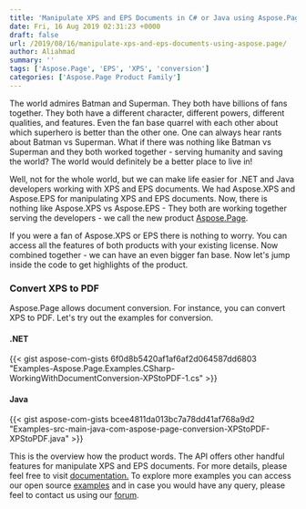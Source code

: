 ```yaml
---
title: 'Manipulate XPS and EPS Documents in C# or Java using Aspose.Page'
date: Fri, 16 Aug 2019 02:31:23 +0000
draft: false
url: /2019/08/16/manipulate-xps-and-eps-documents-using-aspose.page/
author: Aliahmad
summary: ''
tags: ['Aspose.Page', 'EPS', 'XPS', 'conversion']
categories: ['Aspose.Page Product Family']
---
```


The world admires Batman and Superman. They both have billions of fans together. They both have a different character, different powers, different qualities, and features. Even the fan base quarrel with each other about which superhero is better than the other one. One can always hear rants about Batman vs Superman. What if there was nothing like Batman vs Superman and they both worked together - serving humanity and saving the world? The world would definitely be a better place to live in!

Well, not for the whole world, but we can make life easier for .NET and Java developers working with XPS and EPS documents. We had Aspose.XPS and Aspose.EPS for manipulating XPS and EPS documents. Now, there is nothing like Aspose.XPS vs Aspose.EPS - They both are working together serving the developers - we call the new product [Aspose.Page][1].

If you were a fan of Aspose.XPS or EPS there is nothing to worry. You can access all the features of both products with your existing license. Now combined together - we can have an even bigger fan base. Now let's jump inside the code to get highlights of the product.

### Convert XPS to PDF

Aspose.Page allows document conversion. For instance, you can convert XPS to PDF. Let's try out the examples for conversion.

#### .NET

{{< gist aspose-com-gists 6f0d8b5420af1af6af2d064587dd6803 "Examples-Aspose.Page.Examples.CSharp-WorkingWithDocumentConversion-XPStoPDF-1.cs" >}}

#### Java

{{< gist aspose-com-gists bcee4811da013bc7a78dd41af768a9d2 "Examples-src-main-java-com-aspose-page-conversion-XPStoPDF-XPStoPDF.java" >}}

This is the overview how the product words. The API offers other handful features for manipulate XPS and EPS documents. For more details, please feel free to visit [documentation.][2] To explore more examples you can access our open source [examples][3] and in case you would have any query, please feel to contact us using our [forum][4].




[1]: https://products.aspose.com/page/family
[2]: https://docs.aspose.com/display/pageproductfamily/Home
[3]: https://github.com/aspose-page
[4]: https://forum.aspose.com/c/page




